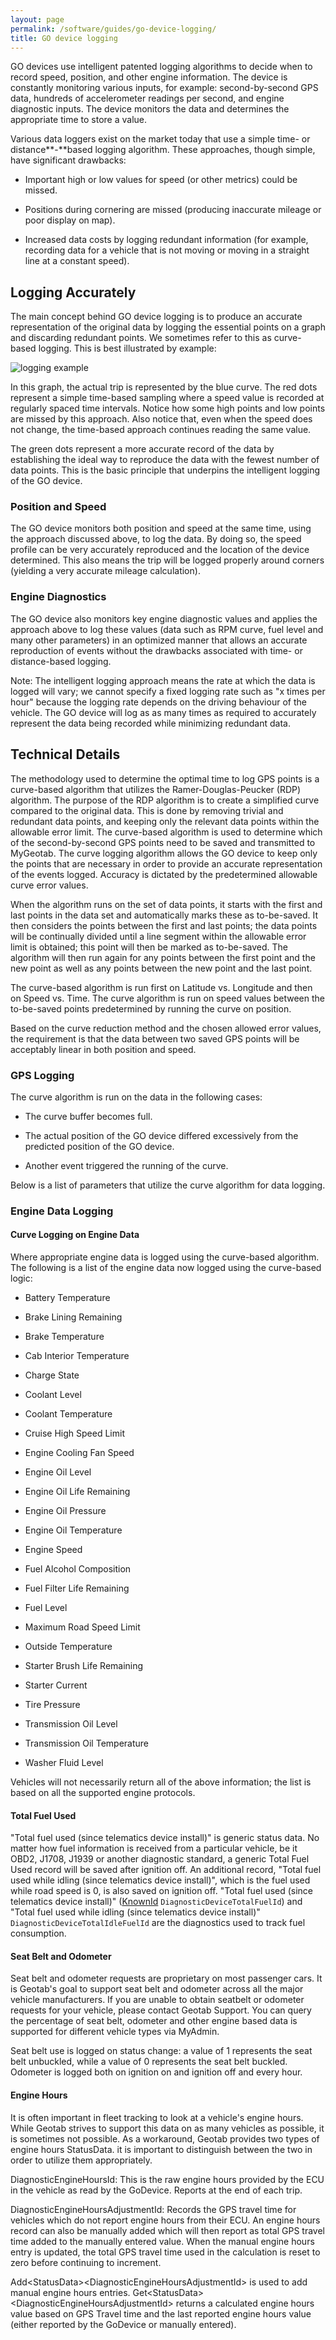 ```yaml
---
layout: page
permalink: /software/guides/go-device-logging/
title: GO device logging
---
```


GO devices use intelligent patented logging algorithms to decide when to record speed, position, and other engine information. The device is constantly monitoring various inputs, for example: second-by-second GPS data, hundreds of accelerometer readings per second, and engine diagnostic inputs. The device monitors the data and determines the appropriate time to store a value.

Various data loggers exist on the market today that use a simple time- or distance**-**based logging algorithm. These approaches, though simple, have significant drawbacks:

* Important high or low values for speed (or other metrics) could be missed.

* Positions during cornering are missed (producing inaccurate mileage or poor display on map).

* Increased data costs by logging redundant information (for example, recording data for a vehicle that is not moving or moving in a straight line at a constant speed).

## Logging Accurately

The main concept behind GO device logging is to produce an accurate representation of the original data by logging the essential points on a graph and discarding redundant points. We sometimes refer to this as curve-based logging. This is best illustrated by example:

![logging example]({{site.baseurl}}/software/guides/go-device-logging_0.png)

In this graph, the actual trip is represented by the blue curve. The red dots represent a simple time-based sampling where a speed value is recorded at regularly spaced time intervals. Notice how some high points and low points are missed by this approach. Also notice that, even when the speed does not change, the time-based approach continues reading the same value.

The green dots represent a more accurate record of the data by establishing the ideal way to reproduce the data with the fewest number of data points. This is the basic principle that underpins the intelligent logging of the GO device.

### Position and Speed

The GO device monitors both position and speed at the same time, using the approach discussed above, to log the data. By doing so, the speed profile can be very accurately reproduced and the location of the device determined. This also means the trip will be logged properly around corners (yielding a very accurate mileage calculation).

### Engine Diagnostics

The GO device also monitors key engine diagnostic values and applies the approach above to log these values (data such as RPM curve, fuel level and many other parameters) in an optimized manner that allows an accurate reproduction of events without the drawbacks associated with time- or distance-based logging.

Note: The intelligent logging approach means the rate at which the data is logged will vary; we cannot specify a fixed logging rate such as "x times per hour" because the logging rate depends on the driving behaviour of the vehicle. The GO device will log as as many times as required to accurately represent the data being recorded while minimizing redundant data.

## Technical Details

The methodology used to determine the optimal time to log GPS points is a curve-based algorithm that utilizes the Ramer-Douglas-Peucker (RDP) algorithm. The purpose of the RDP algorithm is to create a simplified curve compared to the original data. This is done by removing trivial and redundant data points, and keeping only the relevant data points within the allowable error limit. The curve-based algorithm is used to determine which of the second-by-second GPS points need to be saved and transmitted to MyGeotab. The curve logging algorithm allows the GO device to keep only the points that are necessary in order to provide an accurate representation of the events logged. Accuracy is dictated by the predetermined allowable curve error values.

When the algorithm runs on the set of data points, it starts with the first and last points in the data set and automatically marks these as to-be-saved. It then considers the points between the first and last points; the data points will be continually divided until a line segment within the allowable error limit is obtained; this point will then be marked as to-be-saved. The algorithm will then run again for any points between the first point and the new point as well as any points between the new point and the last point.

The curve-based algorithm is run first on Latitude vs. Longitude and then on Speed vs. Time. The curve algorithm is run on speed values between the to-be-saved points predetermined by running the curve on position.

Based on the curve reduction method and the chosen allowed error values, the requirement is that the data between two saved GPS points will be acceptably linear in both position and speed.

### GPS Logging

The curve algorithm is run on the data in the following cases:

* The curve buffer becomes full.

* The actual position of the GO device differed excessively from the predicted position of the GO device.

* Another event triggered the running of the curve.

 Below is a list of parameters that utilize the curve algorithm for data logging.

### Engine Data Logging

#### Curve Logging on Engine Data

Where appropriate engine data is logged using the curve-based algorithm. The following is a list of the engine data now logged using the curve-based logic:

* Battery Temperature

* Brake Lining Remaining

* Brake Temperature

* Cab Interior Temperature

* Charge State

* Coolant Level

* Coolant Temperature

* Cruise High Speed Limit

* Engine Cooling Fan Speed

* Engine Oil Level

* Engine Oil Life Remaining

* Engine Oil Pressure

* Engine Oil Temperature

* Engine Speed

* Fuel Alcohol Composition

* Fuel Filter Life Remaining

* Fuel Level

* Maximum Road Speed Limit

* Outside Temperature

* Starter Brush Life Remaining

* Starter Current

* Tire Pressure

* Transmission Oil Level

* Transmission Oil Temperature

* Washer Fluid Level

Vehicles will not necessarily return all of the above information; the list is based on all the supported engine protocols.

#### Total Fuel Used

"Total fuel used (since telematics device install)" is generic status data. No matter how fuel information is received from a particular vehicle, be it OBD2, J1708, J1939 or another diagnostic standard, a generic Total Fuel Used record will be saved after ignition off. An additional record, "Total fuel used while idling (since telematics device install)", which is the fuel used while road speed is 0, is also saved on ignition off. "Total fuel used (since telematics device install)" ([KnownId](../../api/reference/#T:Geotab.Checkmate.ObjectModel.KnownId) `DiagnosticDeviceTotalFuelId`) and "Total fuel used while idling (since telematics device install)" `DiagnosticDeviceTotalIdleFuelId` are the diagnostics used to track fuel consumption.

#### Seat Belt and Odometer

Seat belt and odometer requests are proprietary on most passenger cars. It is Geotab's goal to support seat belt and odometer across all the major vehicle manufacturers. If you are unable to obtain seatbelt or odometer requests for your vehicle, please contact Geotab Support. You can query the percentage of seat belt, odometer and other engine based data is supported for different vehicle types via MyAdmin.

Seat belt use is logged on status change: a value of 1 represents the seat belt unbuckled, while a value of 0 represents the seat belt buckled. Odometer is logged both on ignition on and ignition off and every hour.

#### Engine Hours
It is often important in fleet tracking to look at a vehicle's engine hours. While Geotab strives to support this data on as many vehicles as possible, it is sometimes not possible. As a workaround, Geotab provides two types of engine hours StatusData. it is important to distinguish between the two in order to utilize them appropriately.

DiagnosticEngineHoursId:
This is the raw engine hours provided by the ECU in the vehicle as read by the GoDevice. Reports at the end of each trip. 

DiagnosticEngineHoursAdjustmentId:
Records the GPS travel time for vehicles which do not report engine hours from their ECU. An engine hours record can also be manually added which will then report as total GPS travel time added to the manually entered value. When the manual engine hours entry is updated, the total GPS travel time used in the calculation is reset to zero before continuing to increment.

Add\<StatusData\>\<DiagnosticEngineHoursAdjustmentId\> is used to add manual engine hours entries.
Get\<StatusData\>\<DiagnosticEngineHoursAdjustmentId\> returns a calculated engine hours value based on GPS Travel time and the last reported engine hours value (either reported by the GoDevice or manually entered).